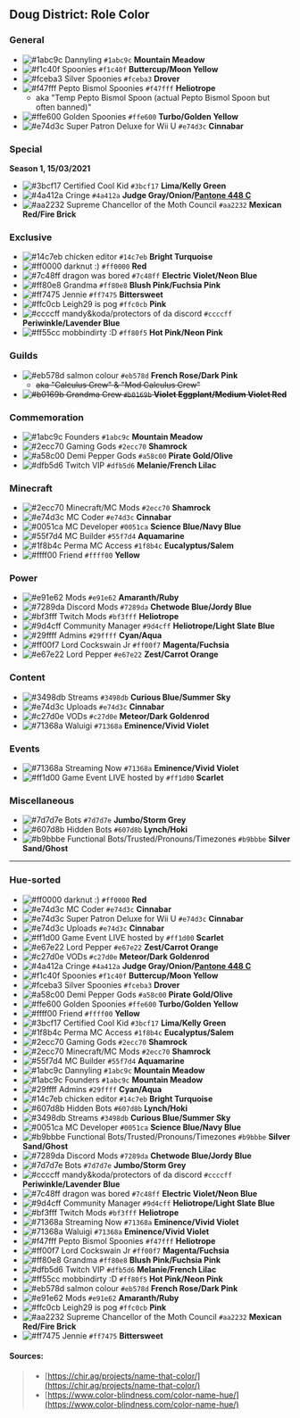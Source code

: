 ## Doug District: Role Color

### General

- ![#1abc9c](https://placehold.it/12/1abc9c/000000?text=+) Dannyling `#1abc9c` **Mountain Meadow**
- ![#f1c40f](https://placehold.it/12/f1c40f/000000?text=+) Spoonies `#f1c40f` **Buttercup/Moon Yellow**
- ![#fceba3](https://placehold.it/12/fceba3/000000?text=+) Silver Spoonies `#fceba3` **Drover**
- ![#f47fff](https://placehold.it/12/f47fff/000000?text=+) Pepto Bismol Spoonies `#f47fff` **Heliotrope**
    - aka "Temp Pepto Bismol Spoon (actual Pepto Bismol Spoon but often banned)"
- ![#ffe600](https://placehold.it/12/ffe600/000000?text=+) Golden Spoonies `#ffe600` **Turbo/Golden Yellow**
- ![#e74d3c](https://placehold.it/12/e74d3c/000000?text=+) Super Patron Deluxe for Wii U `#e74d3c` **Cinnabar**

### Special

**Season 1, 15/03/2021**

- ![#3bcf17](https://placehold.it/12/3bcf17/000000?text=+) Certified Cool Kid `#3bcf17` **Lima/Kelly Green**
- ![#4a412a](https://placehold.it/12/4a412a/000000?text=+) Cringe `#4a412a` **Judge Gray/Onion/[Pantone 448 C](https://en.wikipedia.org/wiki/Pantone_448_C)**
- ![#aa2232](https://placehold.it/12/aa2232/000000?text=+) Supreme Chancellor of the Moth Council `#aa2232` **Mexican Red/Fire Brick**

### Exclusive

- ![#14c7eb](https://placehold.it/12/14c7eb/000000?text=+) chicken editor `#14c7eb` **Bright Turquoise**
- ![#ff0000](https://placehold.it/12/ff0000/000000?text=+) darknut :) `#ff0000` **Red**
- ![#7c48ff](https://placehold.it/12/7c48ff/000000?text=+) dragon was bored `#7c48ff` **Electric Violet/Neon Blue**
- ![#ff80e8](https://placehold.it/12/ff80e8/000000?text=+) Grandma `#ff80e8` **Blush Pink/Fuchsia Pink**
- ![#ff7475](https://placehold.it/12/ff7475/000000?text=+) Jennie `#ff7475` **Bittersweet**
- ![#ffc0cb](https://placehold.it/12/ffc0cb/000000?text=+) Leigh29 is pog `#ffc0cb` **Pink**
- ![#ccccff](https://placehold.it/12/ccccff/000000?text=+) mandy&koda/protectors of da discord `#ccccff` **Periwinkle/Lavender Blue**
- ![#ff55cc](https://placehold.it/12/ff55cc/000000?text=+) mobbindirty :D `#ff80f5` **Hot Pink/Neon Pink**

### Guilds

- ![#eb578d](https://placehold.it/12/eb578d/000000?text=+) salmon colour `#eb578d` **French Rose/Dark Pink**
    - ~~aka "Calculus Crew" & "Mod Calculus Crew"~~
- ~~![#b0169b](https://placehold.it/12/b0169b/000000?text=+) Grandma Crew `#b0169b` **Violet Eggplant/Medium Violet Red**~~

### Commemoration

- ![#1abc9c](https://placehold.it/12/1abc9c/000000?text=+) Founders `#1abc9c` **Mountain Meadow**
- ![#2ecc70](https://placehold.it/12/2ecc70/000000?text=+) Gaming Gods `#2ecc70` **Shamrock**
- ![#a58c00](https://placehold.it/12/a58c00/000000?text=+) Demi Pepper Gods `#a58c00` **Pirate Gold/Olive**
- ![#dfb5d6](https://placehold.it/12/dfb5d6/000000?text=+) Twitch VIP `#dfb5d6` **Melanie/French Lilac**

### Minecraft

- ![#2ecc70](https://placehold.it/12/2ecc70/000000?text=+) Minecraft/MC Mods `#2ecc70` **Shamrock**
- ![#e74d3c](https://placehold.it/12/e74d3c/000000?text=+) MC Coder `#e74d3c` **Cinnabar**
- ![#0051ca](https://placehold.it/12/0051ca/000000?text=+) MC Developer `#0051ca` **Science Blue/Navy Blue**
- ![#55f7d4](https://placehold.it/12/55f7d4/000000?text=+) MC Builder `#55f7d4` **Aquamarine**
- ![#1f8b4c](https://placehold.it/12/1f8b4c/000000?text=+) Perma MC Access `#1f8b4c` **Eucalyptus/Salem**
- ![#ffff00](https://placehold.it/12/ffff00/000000?text=+) Friend `#ffff00` **Yellow**

### Power

- ![#e91e62](https://placehold.it/12/e91e62/000000?text=+) Mods `#e91e62` **Amaranth/Ruby**
- ![#7289da](https://placehold.it/12/7289da/000000?text=+) Discord Mods `#7289da` **Chetwode Blue/Jordy Blue**
- ![#bf3fff](https://placehold.it/12/bf3fff/000000?text=+) Twitch Mods `#bf3fff` **Heliotrope**
- ![#9d4cff](https://placehold.it/12/9d4cff/000000?text=+) Community Manager `#9d4cff` **Heliotrope/Light Slate Blue**
- ![#29ffff](https://placehold.it/12/29ffff/000000?text=+) Admins `#29ffff` **Cyan/Aqua**
- ![#ff00f7](https://placehold.it/12/ff00f7/000000?text=+) Lord Cockswain Jr `#ff00f7` **Magenta/Fuchsia**
- ![#e67e22](https://placehold.it/12/e67e22/000000?text=+) Lord Pepper `#e67e22` **Zest/Carrot Orange**

### Content

- ![#3498db](https://placehold.it/12/3498db/000000?text=+) Streams `#3498db` **Curious Blue/Summer Sky**
- ![#e74d3c](https://placehold.it/12/e74d3c/000000?text=+) Uploads `#e74d3c` **Cinnabar**
- ![#c27d0e](https://placehold.it/12/c27d0e/000000?text=+) VODs `#c27d0e` **Meteor/Dark Goldenrod**
- ![#71368a](https://placehold.it/12/71368a/000000?text=+) Waluigi `#71368a` **Eminence/Vivid Violet**

### Events

- ![#71368a](https://placehold.it/12/71368a/000000?text=+) Streaming Now `#71368a` **Eminence/Vivid Violet**
- ![#ff1d00](https://placehold.it/12/ff1d00/000000?text=+) Game Event LIVE hosted by `#ff1d00` **Scarlet**

### Miscellaneous

- ![#7d7d7e](https://placehold.it/12/7d7d7e/000000?text=+) Bots `#7d7d7e` **Jumbo/Storm Grey**
- ![#607d8b](https://placehold.it/12/607d8b/000000?text=+) Hidden Bots `#607d8b` **Lynch/Hoki**
- ![#b9bbbe](https://placehold.it/12/b9bbbe/000000?text=+) Functional Bots/Trusted/Pronouns/Timezones `#b9bbbe` **Silver Sand/Ghost**

---

### Hue-sorted

- ![#ff0000](https://placehold.it/12/ff0000/000000?text=+) darknut :) `#ff0000` **Red**
- ![#e74d3c](https://placehold.it/12/e74d3c/000000?text=+) MC Coder `#e74d3c` **Cinnabar**
- ![#e74d3c](https://placehold.it/12/e74d3c/000000?text=+) Super Patron Deluxe for Wii U `#e74d3c` **Cinnabar**
- ![#e74d3c](https://placehold.it/12/e74d3c/000000?text=+) Uploads `#e74d3c` **Cinnabar**
- ![#ff1d00](https://placehold.it/12/ff1d00/000000?text=+) Game Event LIVE hosted by `#ff1d00` **Scarlet**
- ![#e67e22](https://placehold.it/12/e67e22/000000?text=+) Lord Pepper `#e67e22` **Zest/Carrot Orange**
- ![#c27d0e](https://placehold.it/12/c27d0e/000000?text=+) VODs `#c27d0e` **Meteor/Dark Goldenrod**
- ![#4a412a](https://placehold.it/12/4a412a/000000?text=+) Cringe `#4a412a` **Judge Gray/Onion/[Pantone 448 C](https://en.wikipedia.org/wiki/Pantone_448_C)**
- ![#f1c40f](https://placehold.it/12/f1c40f/000000?text=+) Spoonies `#f1c40f` **Buttercup/Moon Yellow**
- ![#fceba3](https://placehold.it/12/fceba3/000000?text=+) Silver Spoonies `#fceba3` **Drover**
- ![#a58c00](https://placehold.it/12/a58c00/000000?text=+) Demi Pepper Gods `#a58c00` **Pirate Gold/Olive**
- ![#ffe600](https://placehold.it/12/ffe600/000000?text=+) Golden Spoonies `#ffe600` **Turbo/Golden Yellow**
- ![#ffff00](https://placehold.it/12/ffff00/000000?text=+) Friend `#ffff00` **Yellow**
- ![#3bcf17](https://placehold.it/12/3bcf17/000000?text=+) Certified Cool Kid `#3bcf17` **Lima/Kelly Green**
- ![#1f8b4c](https://placehold.it/12/1f8b4c/000000?text=+) Perma MC Access `#1f8b4c` **Eucalyptus/Salem**
- ![#2ecc70](https://placehold.it/12/2ecc70/000000?text=+) Gaming Gods `#2ecc70` **Shamrock**
- ![#2ecc70](https://placehold.it/12/2ecc70/000000?text=+) Minecraft/MC Mods `#2ecc70` **Shamrock**
- ![#55f7d4](https://placehold.it/12/55f7d4/000000?text=+) MC Builder `#55f7d4` **Aquamarine**
- ![#1abc9c](https://placehold.it/12/1abc9c/000000?text=+) Dannyling `#1abc9c` **Mountain Meadow**
- ![#1abc9c](https://placehold.it/12/1abc9c/000000?text=+) Founders `#1abc9c` **Mountain Meadow**
- ![#29ffff](https://placehold.it/12/29ffff/000000?text=+) Admins `#29ffff` **Cyan/Aqua**
- ![#14c7eb](https://placehold.it/12/14c7eb/000000?text=+) chicken editor `#14c7eb` **Bright Turquoise**
- ![#607d8b](https://placehold.it/12/607d8b/000000?text=+) Hidden Bots `#607d8b` **Lynch/Hoki**
- ![#3498db](https://placehold.it/12/3498db/000000?text=+) Streams `#3498db` **Curious Blue/Summer Sky**
- ![#0051ca](https://placehold.it/12/0051ca/000000?text=+) MC Developer `#0051ca` **Science Blue/Navy Blue**
- ![#b9bbbe](https://placehold.it/12/b9bbbe/000000?text=+) Functional Bots/Trusted/Pronouns/Timezones `#b9bbbe` **Silver Sand/Ghost**
- ![#7289da](https://placehold.it/12/7289da/000000?text=+) Discord Mods `#7289da` **Chetwode Blue/Jordy Blue**
- ![#7d7d7e](https://placehold.it/12/7d7d7e/000000?text=+) Bots `#7d7d7e` **Jumbo/Storm Grey**
- ![#ccccff](https://placehold.it/12/ccccff/000000?text=+) mandy&koda/protectors of da discord `#ccccff` **Periwinkle/Lavender Blue**
- ![#7c48ff](https://placehold.it/12/7c48ff/000000?text=+) dragon was bored `#7c48ff` **Electric Violet/Neon Blue**
- ![#9d4cff](https://placehold.it/12/9d4cff/000000?text=+) Community Manager `#9d4cff` **Heliotrope/Light Slate Blue**
- ![#bf3fff](https://placehold.it/12/bf3fff/000000?text=+) Twitch Mods `#bf3fff` **Heliotrope**
- ![#71368a](https://placehold.it/12/71368a/000000?text=+) Streaming Now `#71368a` **Eminence/Vivid Violet**
- ![#71368a](https://placehold.it/12/71368a/000000?text=+) Waluigi `#71368a` **Eminence/Vivid Violet**
- ![#f47fff](https://placehold.it/12/f47fff/000000?text=+) Pepto Bismol Spoonies `#f47fff` **Heliotrope**
- ![#ff00f7](https://placehold.it/12/ff00f7/000000?text=+) Lord Cockswain Jr `#ff00f7` **Magenta/Fuchsia**
- ![#ff80e8](https://placehold.it/12/ff80e8/000000?text=+) Grandma `#ff80e8` **Blush Pink/Fuchsia Pink**
- ![#dfb5d6](https://placehold.it/12/dfb5d6/000000?text=+) Twitch VIP `#dfb5d6` **Melanie/French Lilac**
- ![#ff55cc](https://placehold.it/12/ff55cc/000000?text=+) mobbindirty :D `#ff80f5` **Hot Pink/Neon Pink**
- ![#eb578d](https://placehold.it/12/eb578d/000000?text=+) salmon colour `#eb578d` **French Rose/Dark Pink**
- ![#e91e62](https://placehold.it/12/e91e62/000000?text=+) Mods `#e91e62` **Amaranth/Ruby**
- ![#ffc0cb](https://placehold.it/12/ffc0cb/000000?text=+) Leigh29 is pog `#ffc0cb` **Pink**
- ![#aa2232](https://placehold.it/12/aa2232/000000?text=+) Supreme Chancellor of the Moth Council `#aa2232` **Mexican Red/Fire Brick**
- ![#ff7475](https://placehold.it/12/ff7475/000000?text=+) Jennie `#ff7475` **Bittersweet**

#### Sources:

> - [https://chir.ag/projects/name-that-color/](https://chir.ag/projects/name-that-color/)
> - [https://www.color-blindness.com/color-name-hue/](https://www.color-blindness.com/color-name-hue/)
